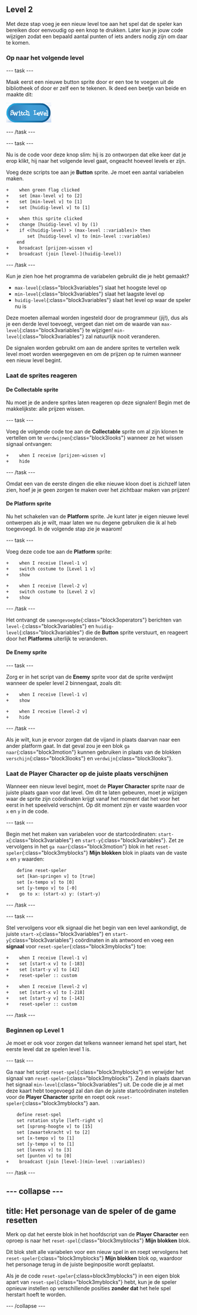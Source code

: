 ## Level 2

Met deze stap voeg je een nieuw level toe aan het spel dat de speler kan bereiken door eenvoudig op een knop te drukken. Later kun je jouw code wijzigen zodat een bepaald aantal punten of iets anders nodig zijn om daar te komen.

### Op naar het volgende level

--- task ---

Maak eerst een nieuwe button sprite door er een toe te voegen uit de bibliotheek of door er zelf een te tekenen. Ik deed een beetje van beide en maakte dit:

![De button sprite om van level te wisselen](images/levelButton.png)

--- /task ---

--- task ---

Nu is de code voor deze knop slim: hij is zo ontworpen dat elke keer dat je erop klikt, hij naar het volgende level gaat, ongeacht hoeveel levels er zijn.

Voeg deze scripts toe aan je **Button** sprite. Je moet een aantal variabelen maken.

```blocks3
+    when green flag clicked
+    set [max-level v] to [2]
+    set [min-level v] to [1]
+    set [huidig-level v] to [1]
```

```blocks3
+    when this sprite clicked
+    change [huidig-level v] by (1)
+    if <(huidig-level) > (max-level ::variables)> then
        set [huidig-level v] to (min-level ::variables)
    end
+    broadcast [prijzen-wissen v]
+    broadcast (join [level-](huidig-level))
```

--- /task ---

Kun je zien hoe het programma de variabelen gebruikt die je hebt gemaakt?

+ `max-level`{:class="block3variables"} slaat het hoogste level op
+ `min-level`{:class="block3variables"} slaat het laagste level op
+ `huidig-level`{:class="block3variables"} slaat het level op waar de speler nu is

Deze moeten allemaal worden ingesteld door de programmeur \(jij!\), dus als je een derde level toevoegt, vergeet dan niet om de waarde van `max-level`{:class="block3variables"} te wijzigen! `min-level`{:class="block3variables"} zal natuurlijk nooit veranderen.

De signalen worden gebruikt om aan de andere sprites te vertellen welk level moet worden weergegeven en om de prijzen op te ruimen wanneer een nieuw level begint.

### Laat de sprites reageren

#### De **Collectable** sprite

Nu moet je de andere sprites laten reageren op deze signalen! Begin met de makkelijkste: alle prijzen wissen.

--- task ---

Voeg de volgende code toe aan de **Collectable** sprite om al zijn klonen te vertellen om te `verdwijnen`{:class="block3looks"} wanneer ze het wissen signaal ontvangen:

```blocks3
+    when I receive [prijzen-wissen v]
+    hide
```

--- /task ---

Omdat een van de eerste dingen die elke nieuwe kloon doet is zichzelf laten zien, hoef je je geen zorgen te maken over het zichtbaar maken van prijzen!

#### De **Platform** sprite

Nu het schakelen van de **Platform** sprite. Je kunt later je eigen nieuwe level ontwerpen als je wilt, maar laten we nu degene gebruiken die ik al heb toegevoegd. In de volgende stap zie je waarom!

--- task ---

Voeg deze code toe aan de **Platform** sprite:

```blocks3
+    when I receive [level-1 v]
+    switch costume to [Level 1 v]
+    show
```

```blocks3
+    when I receive [level-2 v]
+    switch costume to [Level 2 v]
+    show
```

--- /task ---

Het ontvangt de `samengevoegde`{:class="block3operators"} berichten van `level-`{:class="block3variables"} en `huidig-level`{:class="block3variables"} die de **Button** sprite verstuurt, en reageert door het **Platforms** uiterlijk te veranderen.

#### De **Enemy** sprite

--- task ---

Zorg er in het script van de **Enemy** sprite voor dat de sprite verdwijnt wanneer de speler level 2 binnengaat, zoals dit:

```blocks3
+    when I receive [level-1 v]
+    show
```

```blocks3
+    when I receive [level-2 v]
+    hide
```

--- /task ---

Als je wilt, kun je ervoor zorgen dat de vijand in plaats daarvan naar een ander platform gaat. In dat geval zou je een blok `ga naar`{:class="block3motion"} kunnen gebruiken in plaats van de blokken `verschijn`{:class="block3looks"} en `verdwijn`{:class="block3looks"}.

### Laat de **Player Character** op de juiste plaats verschijnen

Wanneer een nieuw level begint, moet de **Player Character** sprite naar de juiste plaats gaan voor dat level. Om dit te laten gebeuren, moet je wijzigen waar de sprite zijn coördinaten krijgt vanaf het moment dat het voor het eerst in het speelveld verschijnt. Op dit moment zijn er vaste waarden voor `x` en `y` in de code.

--- task ---

Begin met het maken van variabelen voor de startcoördinaten: `start-x`{:class="block3variables"} en `start-y`{:class="block3variables"}. Zet ze vervolgens in het `ga naar`{:class="block3motion"} blok in het `reset-speler`{:class="block3myblocks"} **Mijn blokken** blok in plaats van de vaste `x` en `y` waarden:

```blocks3
    define reset-speler
    set [kan-springen v] to [true]
    set [x-tempo v] to [0]
    set [y-tempo v] to [-0]
+    go to x: (start-x) y: (start-y)
```

--- /task ---

--- task ---

Stel vervolgens voor elk signaal die het begin van een level aankondigt, de juiste `start-x`{:class="block3variables"} en `start-y`{:class="block3variables"} coördinaten in als antwoord en voeg een **signaal** voor `reset-speler`{:class="block3myblocks"} toe:

```blocks3
+    when I receive [level-1 v]
+    set [start-x v] to [-183]
+    set [start-y v] to [42]
+    reset-speler :: custom
```

```blocks3
+    when I receive [level-2 v]
+    set [start-x v] to [-218]
+    set [start-y v] to [-143]
+    reset-speler :: custom
```

--- /task ---

### Beginnen op Level 1

Je moet er ook voor zorgen dat telkens wanneer iemand het spel start, het eerste level dat ze spelen level 1 is.

--- task ---

Ga naar het script `reset-spel`{:class="block3myblocks"} en verwijder het signaal van `reset-speler`{:class="block3myblocks"}. Zend in plaats daarvan het signaal `min-level`{:class="block3variables"} uit. De code die je al met deze kaart hebt toegevoegd zal dan dan de juiste startcoördinaten instellen voor de **Player Character** sprite en roept ook `reset-speler`{:class="block3myblocks"} aan.

```blocks3
    define reset-spel
    set rotation style [left-right v]
    set [sprong-hoogte v] to [15]
    set [zwaartekracht v] to [2]
    set [x-tempo v] to [1]
    set [y-tempo v] to [1]
    set [levens v] to [3]
    set [punten v] to [0]
+    broadcast (join [level-](min-level ::variables))
```

--- /task ---

--- collapse ---
---
title: Het personage van de speler of de game resetten
---

Merk op dat het eerste blok in het hoofdscript van de **Player Character** een oproep is naar het `reset-spel`{:class="block3myblocks"} **Mijn blokken** blok.

Dit blok stelt alle variabelen voor een nieuw spel in en roept vervolgens het `reset-speler`{:class="block3myblocks"} **Mijn blokken** blok op, waardoor het personage terug in de juiste beginpositie wordt geplaatst.

Als je de code `reset-speler`{:class=block3myblocks"} in een eigen blok apart van `reset-spel`{:class="block3myblocks"} hebt, kun je de speler opnieuw instellen op verschillende posities **zonder dat** het hele spel herstart hoeft te worden.

--- /collapse ---
